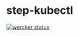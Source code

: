# step-kubectl

[![wercker status](https://app.wercker.com/status/4bdae96b1865544727f3de9f9b1b0391/m "wercker status")](https://app.wercker.com/project/bykey/4bdae96b1865544727f3de9f9b1b0391)
